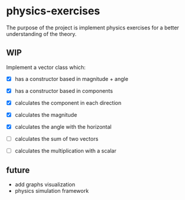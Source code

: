 # physics-exercises

The purpose of the project is implement physics exercises for a better 
understanding of the theory.


## WIP

Implement a vector class which:

- [x] has a constructor based in magnitude + angle
- [x] has a constructor based in components
- [x] calculates the component in each direction
- [x] calculates the magnitude
- [x] calculates the angle with the horizontal
- [ ] calculates the sum of two vectors
- [ ] calculates the multiplication with a scalar


## future

- add graphs visualization
- physics simulation framework
